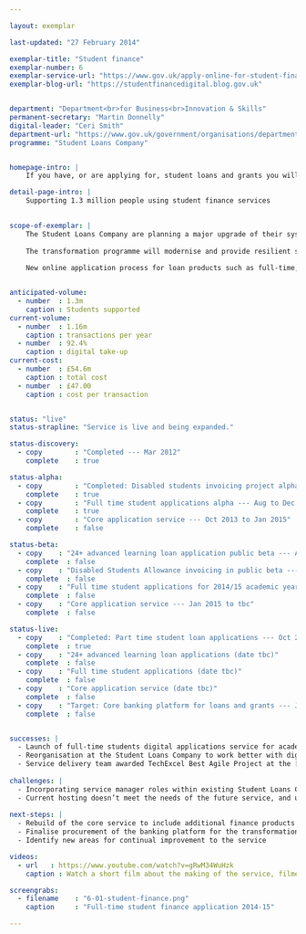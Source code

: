 ```yaml
---

layout: exemplar

last-updated: "27 February 2014"

exemplar-title: "Student finance"
exemplar-number: 6
exemplar-service-url: "https://www.gov.uk/apply-online-for-student-finance"
exemplar-blog-url: "https://studentfinancedigital.blog.gov.uk"


department: "Department<br>for Business<br>Innovation & Skills"
permanent-secretary: "Martin Donnelly"
digital-leader: "Ceri Smith"
department-url: "https://www.gov.uk/government/organisations/department-for-business-innovation-skills"
programme: "Student Loans Company"


homepage-intro: |
    If you have, or are applying for, student loans and grants you will be able to manage them using an improved online service

detail-page-intro: |
    Supporting 1.3 million people using student finance services
    

scope-of-exemplar: |
    The Student Loans Company are planning a major upgrade of their systems to deliver services that are simple, transparent and user-friendly.
    
    The transformation programme will modernise and provide resilient systems in order to deliver the government’s higher education reform programme and better meet the needs of users.
    
    New online application process for loan products such as full-time, part-time and 24+ Advanced Learning Loans have already launched.


anticipated-volume:
  - number  : 1.3m
    caption : Students supported
current-volume:
  - number  : 1.16m
    caption : transactions per year
  - number  : 92.4%
    caption : digital take-up
current-cost:
  - number  : £54.6m
    caption : total cost
  - number  : £47.00
    caption : cost per transaction


status: "live"
status-strapline: "Service is live and being expanded."

status-discovery:
  - copy        : "Completed --- Mar 2012"
    complete    : true

status-alpha:
  - copy        : "Completed: Disabled students invoicing project alpha --- Sep to Oct 2013"
    complete    : true
  - copy        : "Full time student applications alpha --- Aug to Dec 2013"
    complete    : true
  - copy        : "Core application service --- Oct 2013 to Jan 2015"
    complete    : false

status-beta:
  - copy    : "24+ advanced learning loan application public beta --- Aug 2013 to Aug 2014"
    complete  : false
  - copy    : "Disabled Students Allowance invoicing in public beta --- Dec 2013 to Mar 2014"
    complete  : false
  - copy    : "Full time student applications for 2014/15 academic year public beta --- Jan 2014 to tbc"
    complete  : false
  - copy    : "Core application service --- Jan 2015 to tbc"
    complete  : false

status-live:
  - copy    : "Completed: Part time student loan applications --- Oct 2012"
    complete  : true
  - copy    : "24+ advanced learning loan applications (date tbc)"
    complete  : false
  - copy    : "Full time student applications (date tbc)"
    complete  : false
  - copy    : "Core application service (date tbc)"
    complete  : false
  - copy    : "Target: Core banking platform for loans and grants --- Jan 2015"
    complete  : false


successes: |
  - Launch of full-time students digital applications service for academic year 2014 / 2015
  - Reorganisation at the Student Loans Company to work better with digital services
  - Service delivery team awarded TechExcel Best Agile Project at the [European Testing Awards](http://www.softwaretestingawards.com/2013winners.html)
  
challenges: |
  - Incorporating service manager roles within existing Student Loans Company business transformation programme
  - Current hosting doesn’t meet the needs of the future service, and upgrading is taking longer than expected
  
next-steps: |
  - Rebuild of the core service to include additional finance products
  - Finalise procurement of the banking platform for the transformation programme
  - Identify new areas for continual improvement to the service  

videos:
  - url   : https://www.youtube.com/watch?v=gRwM34WuHzk
    caption : Watch a short film about the making of the service, filmed in June 2013.

screengrabs:
  - filename    : "6-01-student-finance.png"
    caption     : "Full-time student finance application 2014-15" 

---
```




